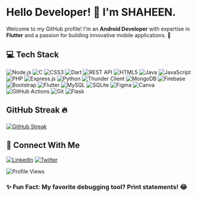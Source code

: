 # Hello Developer! 👋 I'm SHAHEEN.

Welcome to my GitHub profile! I'm an **Android Developer** with expertise in **Flutter** and a passion for building innovative mobile applications.&nbsp;🚀


## 💻 Tech Stack  
![Node.js](https://img.shields.io/badge/Node.js-%23339933.svg?style=for-the-badge&logo=node.js&logoColor=white)
![C](https://img.shields.io/badge/C-%2300599C.svg?style=for-the-badge&logo=c&logoColor=white) 
![CSS3](https://img.shields.io/badge/CSS3-%231572B6.svg?style=for-the-badge&logo=css3&logoColor=white) 
![Dart](https://img.shields.io/badge/Dart-%230175C2.svg?style=for-the-badge&logo=dart&logoColor=white) 
![REST API](https://img.shields.io/badge/REST%20API-%23000000.svg?style=for-the-badge&logo=postman&logoColor=white)
![HTML5](https://img.shields.io/badge/HTML5-%23E34F26.svg?style=for-the-badge&logo=html5&logoColor=white) 
![Java](https://img.shields.io/badge/Java-%23ED8B00.svg?style=for-the-badge&logo=openjdk&logoColor=white) 
![JavaScript](https://img.shields.io/badge/JavaScript-%23F7DF1E.svg?style=for-the-badge&logo=javascript&logoColor=black) 
![PHP](https://img.shields.io/badge/PHP-%23777BB4.svg?style=for-the-badge&logo=php&logoColor=white) 
![Express.js](https://img.shields.io/badge/Express.js-%23000000.svg?style=for-the-badge&logo=express&logoColor=white)
![Python](https://img.shields.io/badge/Python-%233776AB.svg?style=for-the-badge&logo=python&logoColor=white) 
![Thunder Client](https://img.shields.io/badge/Thunder_Client-%23008CCD.svg?style=for-the-badge&logo=thunder-client&logoColor=white)
![MongoDB](https://img.shields.io/badge/MongoDB-%2347A248.svg?style=for-the-badge&logo=mongodb&logoColor=white)
![Firebase](https://img.shields.io/badge/Firebase-%23FFCA28.svg?style=for-the-badge&logo=firebase&logoColor=black) 
![Bootstrap](https://img.shields.io/badge/Bootstrap-%237952B3.svg?style=for-the-badge&logo=bootstrap&logoColor=white) 
![Flutter](https://img.shields.io/badge/Flutter-%2302569B.svg?style=for-the-badge&logo=flutter&logoColor=white) 
![MySQL](https://img.shields.io/badge/MySQL-%234479A1.svg?style=for-the-badge&logo=mysql&logoColor=white) 
![SQLite](https://img.shields.io/badge/SQLite-%23003B57.svg?style=for-the-badge&logo=sqlite&logoColor=white) 
![Figma](https://img.shields.io/badge/Figma-%23F24E1E.svg?style=for-the-badge&logo=figma&logoColor=white) 
![Canva](https://img.shields.io/badge/Canva-%2300C4CC.svg?style=for-the-badge&logo=canva&logoColor=white) 
![GitHub Actions](https://img.shields.io/badge/GitHub%20Actions-%232088FF.svg?style=for-the-badge&logo=github-actions&logoColor=white) 
![Git](https://img.shields.io/badge/Git-%23F05033.svg?style=for-the-badge&logo=git&logoColor=white) 
![Flask](https://img.shields.io/badge/Flask-%23000.svg?style=for-the-badge&logo=flask&logoColor=white)


## GitHub Streak 🔥

###

[![GitHub Streak](https://streak-stats.demolab.com?user=shshaheen&theme=radical)](https://git.io/streak-stats)

###
## 📧 Connect With Me
[![LinkedIn](https://img.shields.io/badge/LinkedIn-%230077B5.svg?style=for-the-badge&logo=linkedin&logoColor=white)](https://linkedin.com/in/shaheen-kolimi-409a43248) [![Twitter](https://img.shields.io/badge/Twitter-%231DA1F2.svg?style=for-the-badge&logo=twitter&logoColor=white)](https://x.com/shaheen_1902)

![Profile Views](https://komarev.com/ghpvc/?username=shshaheen&color=blue&style=flat-square)

### ✨ Fun Fact: My favorite debugging tool? Print statements! 😂
